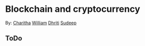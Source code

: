 # Blockchain and cryptocurrency

By:
 [Charitha](https://linkedin.com/)
 [William](https://linkedin.com/)
 [Dhriti](https://linkedin.com/)
 [Sudeep](https://linkedin.com/)


## ToDo